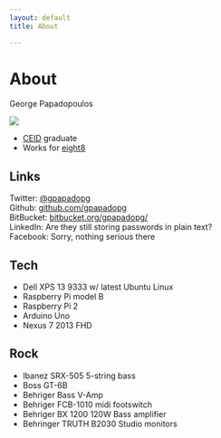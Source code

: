 ```yaml
---
layout: default
title: About

---
```

# About

George Papadopoulos

<img src="http://www.gravatar.com/avatar/1c7c65c0124dc5fe0c21a346b9225867" />

* [CEID](http://www.ceid.upatras.gr/) graduate
* Works for [eight8](http://eight8.gr/)

## Links

Twitter: [@gpapadopg](http://twitter.com/gpapadopg) <br/>
Github: [github.com/gpapadopg](https://github.com/gpapadopg) <br/>
BitBucket: [bitbucket.org/gpapadopg/](https://bitbucket.org/gpapadopg/) <br/>
LinkedIn: Are they still storing passwords in plain text? <br/>
Facebook: Sorry, nothing serious there

## Tech

* Dell XPS 13 9333 w/ latest Ubuntu Linux
* Raspberry Pi model B
* Raspberry Pi 2
* Arduino Uno
* Nexus 7 2013 FHD

## Rock

* Ibanez SRX-505 5-string bass
* Boss GT-6B
* Behriger Bass V-Amp
* Behriger FCB-1010 midi footswitch
* Behriger BX 1200 120W Bass amplifier
* Behringer TRUTH B2030 Studio monitors
